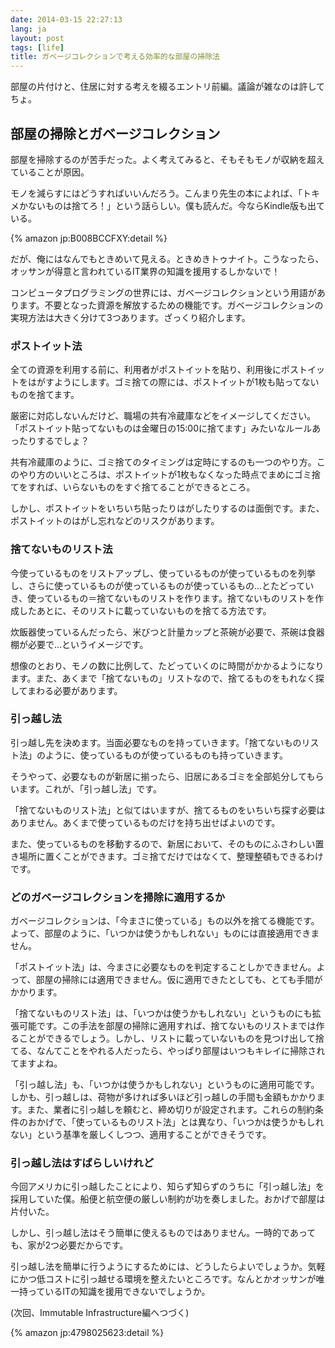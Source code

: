 ```yaml
---
date: 2014-03-15 22:27:13
lang: ja
layout: post
tags: [life]
title: ガベージコレクションで考える効率的な部屋の掃除法
---
```

部屋の片付けと、住居に対する考えを綴るエントリ前編。議論が雑なのは許してちょ。

## 部屋の掃除とガベージコレクション

部屋を掃除するのが苦手だった。よく考えてみると、そもそもモノが収納を超えていることが原因。

モノを減らすにはどうすればいいんだろう。こんまり先生の本によれば、「トキメかないものは捨てろ！」という話らしい。僕も読んだ。今ならKindle版も出ている。

{% amazon jp:B008BCCFXY:detail %}

だが、俺にはなんでもときめいて見える。ときめきトゥナイト。こうなったら、オッサンが得意と言われているIT業界の知識を援用するしかないで！

コンピュータプログラミングの世界には、ガベージコレクションという用語があります。不要となった資源を解放するための機能です。ガベージコレクションの実現方法は大きく分けて3つあります。ざっくり紹介します。

### ポストイット法

全ての資源を利用する前に、利用者がポストイットを貼り、利用後にポストイットをはがすようにします。ゴミ捨ての際には、ポストイットが1枚も貼ってないものを捨てます。

厳密に対応しないんだけど、職場の共有冷蔵庫などをイメージしてください。「ポストイット貼ってないものは金曜日の15:00に捨てます」みたいなルールあったりするでしょ？

共有冷蔵庫のように、ゴミ捨てのタイミングは定時にするのも一つのやり方。このやり方のいいところは、ポストイットが1枚もなくなった時点でまめにゴミ捨てをすれば、いらないものをすぐ捨てることができるところ。

しかし、ポストイットをいちいち貼ったりはがしたりするのは面倒です。また、ポストイットのはがし忘れなどのリスクがあります。

### 捨てないものリスト法

今使っているものをリストアップし、使っているものが使っているものを列挙し、さらに使っているものが使っているものが使っているもの…とたどっていき、使っているもの＝捨てないものリストを作ります。捨てないものリストを作成したあとに、そのリストに載っていないものを捨てる方法です。

炊飯器使っているんだったら、米びつと計量カップと茶碗が必要で、茶碗は食器棚が必要で…というイメージです。

想像のとおり、モノの数に比例して、たどっていくのに時間がかかるようになります。また、あくまで「捨てないもの」リストなので、捨てるものをもれなく探してまわる必要があります。

### 引っ越し法

引っ越し先を決めます。当面必要なものを持っていきます。「捨てないものリスト法」のように、使っているものが使っているものも持っていきます。

そうやって、必要なものが新居に揃ったら、旧居にあるゴミを全部処分してもらいます。これが、「引っ越し法」です。

「捨てないものリスト法」と似てはいますが、捨てるものをいちいち探す必要はありません。あくまで使っているものだけを持ち出せばよいのです。

また、使っているものを移動するので、新居において、そのものにふさわしい置き場所に置くことができます。ゴミ捨てだけではなくて、整理整頓もできるわけです。

### どのガベージコレクションを掃除に適用するか

ガベージコレクションは、「今まさに使っている」もの以外を捨てる機能です。よって、部屋のように、「いつかは使うかもしれない」ものには直接適用できません。

「ポストイット法」は、今まさに必要なものを判定することしかできません。よって、部屋の掃除には適用できません。仮に適用できたとしても、とても手間がかかります。

「捨てないものリスト法」は、「いつかは使うかもしれない」というものにも拡張可能です。この手法を部屋の掃除に適用すれば、捨てないものリストまでは作ることができるでしょう。しかし、リストに載っていないものを見つけ出して捨てる、なんてことをやれる人だったら、やっぱり部屋はいつもキレイに掃除されてますよね。

「引っ越し法」も、「いつかは使うかもしれない」というものに適用可能です。しかも、引っ越しは、荷物が多ければ多いほど引っ越しの手間も金額もかかります。また、業者に引っ越しを頼むと、締め切りが設定されます。これらの制約条件のおかげで、「使っているものリスト法」とは異なり、「いつかは使うかもしれない」という基準を厳しくしつつ、適用することができそうです。

### 引っ越し法はすばらしいけれど

今回アメリカに引っ越したことにより、知らず知らずのうちに「引っ越し法」を採用していた僕。船便と航空便の厳しい制約が功を奏しました。おかげで部屋は片付いた。

しかし、引っ越し法はそう簡単に使えるものではありません。一時的であっても、家が2つ必要だからです。

引っ越し法を簡単に行うようにするためには、どうしたらよいでしょうか。気軽にかつ低コストに引っ越せる環境を整えたいところです。なんとかオッサンが唯一持っているITの知識を援用できないでしょうか。

(次回、Immutable Infrastructure編へつづく)

{% amazon jp:4798025623:detail %}
